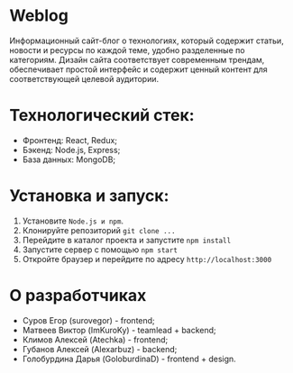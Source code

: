 # Weblog
Информационный сайт-блог о технологиях, который содержит статьи, новости и ресурсы по каждой теме, удобно разделенные по категориям. Дизайн сайта соответствует современным трендам, обеспечивает простой интерфейс и содержит ценный контент для соответствующей целевой аудитории.

# Технологический стек:

- Фронтенд: React, Redux;
- Бэкенд: Node.js, Express;
- База данных: MongoDB;

# Установка и запуск:

1. Установите `Node.js и npm`.
2. Клонируйте репозиторий `git clone ...`
3. Перейдите в каталог проекта и запустите `npm install`
4. Запустите сервер с помощью `npm start`
5. Откройте браузер и перейдите по адресу `http://localhost:3000`

# О разработчиках
- Суров Егор (surovegor) - frontend;
- Матвеев Виктор (ImKuroKy) - teamlead + backend;
- Климов Алексей (Atechka) - frontend;
- Губанов Алексей (Alexarbuz) - backend;
- Голобурдина Дарья (GoloburdinaD) - frontend + design.
